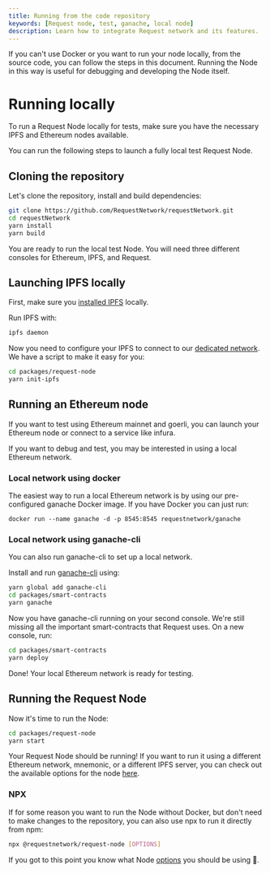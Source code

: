 ```yaml
---
title: Running from the code repository
keywords: [Request node, test, ganache, local node]
description: Learn how to integrate Request network and its features.
---
```


If you can't use Docker or you want to run your node locally, from the source code, you can follow the steps in this document.
Running the Node in this way is useful for debugging and developing the Node itself.

# Running locally

To run a Request Node locally for tests, make sure you have the necessary IPFS and Ethereum nodes available.

You can run the following steps to launch a fully local test Request Node.

## Cloning the repository

Let's clone the repository, install and build dependencies:

```bash
git clone https://github.com/RequestNetwork/requestNetwork.git
cd requestNetwork
yarn install
yarn build
```

You are ready to run the local test Node. You will need three different consoles for Ethereum, IPFS, and Request.

## Launching IPFS locally

First, make sure you [installed IPFS](https://docs.ipfs.io/guides/guides/install/) locally.

Run IPFS with:

```bash
ipfs daemon
```

Now you need to configure your IPFS to connect to our [dedicated network](../7-protocol/6-request-ipfs-network.md). We have a script to make it easy for you:

```bash
cd packages/request-node
yarn init-ipfs
```

## Running an Ethereum node

If you want to test using Ethereum mainnet and goerli, you can launch your Ethereum node or connect to a service like infura.

If you want to debug and test, you may be interested in using a local Ethereum network.

### Local network using docker

The easiest way to run a local Ethereum network is by using our pre-configured ganache Docker image.
If you have Docker you can just run:

```
docker run --name ganache -d -p 8545:8545 requestnetwork/ganache
```

### Local network using ganache-cli

You can also run ganache-cli to set up a local network.

Install and run [ganache-cli](https://github.com/trufflesuite/ganache-cli) using:

```bash
yarn global add ganache-cli
cd packages/smart-contracts
yarn ganache
```

Now you have ganache-cli running on your second console.
We're still missing all the important smart-contracts that Request uses. On a new console, run:

```bash
cd packages/smart-contracts
yarn deploy
```

Done! Your local Ethereum network is ready for testing.

## Running the Request Node

Now it's time to run the Node:

```bash
cd packages/request-node
yarn start
```

Your Request Node should be running! If you want to run it using a different Ethereum network, mnemonic, or a different IPFS server, you can check out the available options for the node [here](https://github.com/RequestNetwork/requestNetwork/tree/master/packages/request-node#options).

### NPX

If for some reason you want to run the Node without Docker, but don't need to make changes to the repository, you can also use npx to run it directly from npm:

```bash
npx @requestnetwork/request-node [OPTIONS]
```

If you got to this point you know what Node [options](https://github.com/RequestNetwork/requestNetwork/tree/master/packages/request-node#options) you should be using 🙂.
